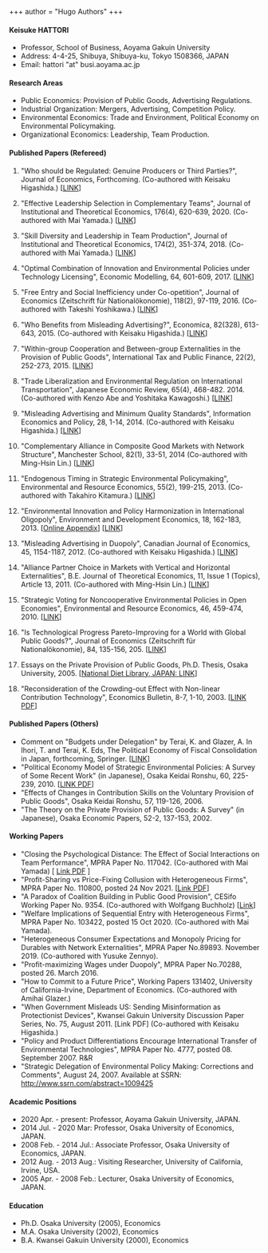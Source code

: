 +++
author = "Hugo Authors"
+++


#### <i class="fas fa-user-circle"></i> Keisuke HATTORI
- Professor, School of Business, Aoyama Gakuin University
- Address: 4-4-25, Shibuya, Shibuya-ku, Tokyo 1508366, JAPAN
- Email: hattori "at" busi.aoyama.ac.jp

#### <i class="fab fa-cloudsmith"></i> Research Areas

- Public Economics: Provision of Public Goods, Advertising Regulations.
- Industrial Organization: Mergers, Advertising, Competition Policy.
- Environmental Economics: Trade and Environment, Political Economy on Environmental Policymaking.
- Organizational Economics: Leadership, Team Production.

#### <i class="fas fa-check-square"></i> Published Papers (Refereed)

1. "Who should be Regulated: Genuine Producers or Third Parties?", Journal of Economics, Forthcoming. (Co-authored with Keisaku Higashida.) [[LINK](https://doi.org/10.1007/s00712-022-00808-5)]

2. "Effective Leadership Selection in Complementary Teams", Journal of Institutional and Theoretical Economics, 176(4), 620-639, 2020. (Co-authored with Mai Yamada.) [[LINK](https://doi.org/10.1628/jite-2020-0037)]
3. "Skill Diversity and Leadership in Team Production", Journal of Institutional and Theoretical Economics, 174(2), 351-374, 2018. (Co-authored with Mai Yamada.) [[LINK](https://doi.org/10.1628/093245617X14996661407767)]
4. "Optimal Combination of Innovation and Environmental Policies under Technology Licensing", Economic Modelling, 64, 601-609, 2017. [[LINK](https://doi.org/10.1016/j.econmod.2017.04.024)]
5. "Free Entry and Social Inefficiency under Co-opetition", Journal of Economics (Zeitschrift für Nationalökonomie), 118(2), 97-119, 2016. (Co-authored with Takeshi Yoshikawa.) [[LINK](https://doi.org/10.1007/s00712-015-0469-x)]
6. "Who Benefits from Misleading Advertising?", Economica, 82(328), 613-643, 2015. (Co-authored with Keisaku Higashida.) [[LINK](https://doi.org/10.1111/ecca.12149)]
7. "Within-group Cooperation and Between-group Externalities in the Provision of Public Goods", International Tax and Public Finance, 22(2), 252-273, 2015. [[LINK](https://doi.org/10.1007/s10797-014-9308-1)]
8. "Trade Liberalization and Environmental Regulation on International Transportation", Japanese Economic Review, 65(4), 468-482. 2014. (Co-authored with Kenzo Abe and Yoshitaka Kawagoshi.) [[LINK](https://doi.org/10.1111/jere.12044)]
9. "Misleading Advertising and Minimum Quality Standards", Information Economics and Policy, 28, 1-14, 2014. (Co-authored with Keisaku Higashida.) [[LINK](https://doi.org/10.1016/j.infoecopol.2014.04.004)]
10. "Complementary Alliance in Composite Good Markets with Network Structure", Manchester School, 82(1), 33-51, 2014 (Co-authored with Ming-Hsin Lin.) [[LINK](https://doi.org/10.1111/j.1467-9957.2012.02335.x)]
11. "Endogenous Timing in Strategic Environmental Policymaking", Environmental and Resource Economics, 55(2), 199-215, 2013. (Co-authored with Takahiro Kitamura.) [[LINK](https://doi.org/10.1007/s10640-012-9622-y)]
12. "Environmental Innovation and Policy Harmonization in International Oligopoly", Environment and Development Economics, 18, 162-183, 2013. [[Online Appendix](https://www.cambridge.org/core/journals/environment-and-development-economics/article/abs/environmental-innovation-and-policy-harmonization-in-international-oligopoly/44E008FD4D45B2EEF823C5BF091E5E58#supplementary-materials)] [[LINK](https://doi.org/10.1017/S1355770X1200040X)]
13. "Misleading Advertising in Duopoly", Canadian Journal of Economics, 45, 1154-1187, 2012. (Co-authored with Keisaku Higashida.) [[LINK](https://doi.org/10.1111/j.1540-5982.2012.01730.x)]
14. "Alliance Partner Choice in Markets with Vertical and Horizontal Externalities", B.E. Journal of Theoretical Economics, 11, Issue 1 (Topics), Article 13, 2011. (Co-authored with Ming-Hsin Lin.) [[LINK](https://doi.org/10.2202/1935-1704.1732)]
15. "Strategic Voting for Noncooperative Environmental Policies in Open Economies", Environmental and Resource Economics, 46, 459-474, 2010. [[LINK](https://doi.org/10.1007/s10640-010-9349-6)]
16. "Is Technological Progress Pareto-Improving for a World with Global Public Goods?", Journal of Economics (Zeitschrift für Nationalökonomie), 84, 135-156, 205. [[LINK](https://doi.org/10.1007/s00712-004-0106-6)]
17. Essays on the Private Provision of Public Goods, Ph.D. Thesis, Osaka University, 2005. [[National Diet Library, JAPAN: LINK](https://iss.ndl.go.jp/books/R100000002-I000007781437-00?ar=4e1f&locale=en)]
18. "Reconsideration of the Crowding-out Effect with Non-linear Contribution Technology", Economics Bulletin, 8-7, 1-10, 2003. [[LINK PDF](http://www.accessecon.com/pubs/eb/2003/volume8/EB-02H40004A.pdf)]

#### <i class="fas fa-check-square"></i> Published Papers (Others)

- Comment on "Budgets under Delegation" by Terai, K. and Glazer, A. In Ihori, T. and Terai, K. Eds, The Political Economy of Fiscal Consolidation in Japan, forthcoming, Springer. [[LINK](https://link.springer.com/book/10.1007/978-4-431-55127-0)]
- "Political Economy Model of Strategic Environmental Policies: A Survey of Some Recent Work" (in Japanese), Osaka Keidai Ronshu, 60, 225-239, 2010. [[LINK PDF](https://www.i-repository.net/il/user_contents/02/G0000031Repository/repository/keidaironshu_060_005_225-239.pdf)]
- "Effects of Changes in Contribution Skills on the Voluntary Provision of Public Goods", Osaka Keidai Ronshu, 57, 119-126, 2006.
- "The Theory on the Private Provision of Public Goods: A Survey" (in Japanese), Osaka Economic Papers, 52-2, 137-153, 2002.

#### <i class="fas fa-check-square"></i> Working Papers


- "Closing the Psychological Distance: The Effect of Social Interactions on Team Performance", MPRA Paper No. 117042. (Co-authored with Mai Yamada) [ [Link PDF](https://mpra.ub.uni-muenchen.de/117677/9/20230414.pdf) ]
- "Profit-Sharing vs Price-Fixing Collusion with Heterogeneous Firms", MPRA Paper No. 110800, posted 24 Nov 2021. [[Link PDF](https://mpra.ub.uni-muenchen.de/110800/1/MPRA_paper_110800.pdf)]
- "A Paradox of Coalition Building in Public Good Provision", CESifo Working Paper No. 9354. (Co-authored with Wolfgang Buchholz) [[Link](https://www.cesifo.org/node/65747)]
- "Welfare Implications of Sequential Entry with Heterogeneous Firms", MPRA Paper No. 103422, posted 15 Oct 2020. (Co-authored with Mai Yamada).
- "Heterogeneous Consumer Expectations and Monopoly Pricing for Durables with Network Externalities", MPRA Paper No.89893. November 2019. (Co-authored with Yusuke Zennyo).
- "Profit-maximizing Wages under Duopoly", MPRA Paper No.70288, posted 26. March 2016.
- "How to Commit to a Future Price", Working Papers 131402, University of California-Irvine, Department of Economics. (Co-authored with Amihai Glazer.)
- "When Government Misleads US: Sending Misinformation as Protectionist Devices", Kwansei Gakuin University Discussion Paper Series, No. 75, August 2011. [Link PDF] (Co-authored with Keisaku Higashida.)
- "Policy and Product Differentiations Encourage International Transfer of Environmental Technologies", MPRA Paper No. 4777, posted 08. September 2007. R&R
- "Strategic Delegation of Environmental Policy Making: Corrections and Comments", August 24, 2007. Available at SSRN: http://www.ssrn.com/abstract=1009425

#### <i class="fas fa-chalkboard-teacher"></i> Academic Positions

- 2020 Apr. - present: Professor, Aoyama Gakuin University, JAPAN.
- 2014 Jul. - 2020 Mar: Professor, Osaka University of Economics, JAPAN.
- 2008 Feb. - 2014 Jul.: Associate Professor, Osaka University of Economics, JAPAN.
- 2012 Aug. - 2013 Aug.: Visiting Researcher, University of California, Irvine, USA.
- 2005 Apr. - 2008 Feb.: Lecturer, Osaka University of Economics, JAPAN.

#### <i class="fas fa-graduation-cap"></i> Education

- Ph.D. Osaka University (2005), Economics
- M.A. Osaka University (2002), Economics
- B.A. Kwansei Gakuin University (2000), Economics 
